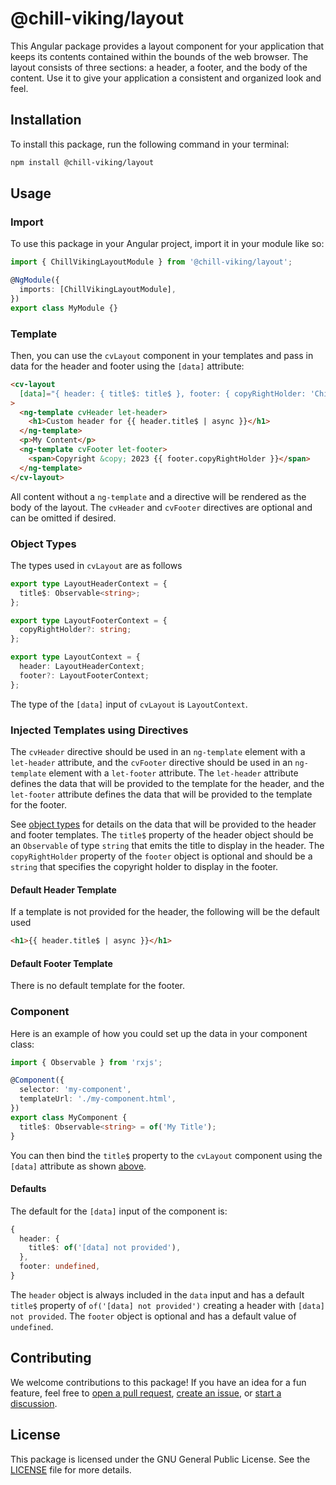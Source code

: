 # @chill-viking/layout

This Angular package provides a layout component for your application that keeps its contents contained within the bounds of the web browser.
The layout consists of three sections: a header, a footer, and the body of the content.
Use it to give your application a consistent and organized look and feel.

## Installation

To install this package, run the following command in your terminal:

```bash
npm install @chill-viking/layout
```

## Usage

### Import

To use this package in your Angular project, import it in your module like so:

```typescript
import { ChillVikingLayoutModule } from '@chill-viking/layout';

@NgModule({
  imports: [ChillVikingLayoutModule],
})
export class MyModule {}
```

### Template

Then, you can use the `cvLayout` component in your templates and pass in data for the header and footer using the `[data]` attribute:

```html
<cv-layout
  [data]="{ header: { title$: title$ }, footer: { copyRightHolder: 'Chill Viking' } }"
>
  <ng-template cvHeader let-header>
    <h1>Custom header for {{ header.title$ | async }}</h1>
  </ng-template>
  <p>My Content</p>
  <ng-template cvFooter let-footer>
    <span>Copyright &copy; 2023 {{ footer.copyRightHolder }}</span>
  </ng-template>
</cv-layout>
```

All content without a `ng-template` and a directive will be rendered as the body of the layout.
The `cvHeader` and `cvFooter` directives are optional and can be omitted if desired.

### Object Types

The types used in `cvLayout` are as follows

```typescript
export type LayoutHeaderContext = {
  title$: Observable<string>;
};

export type LayoutFooterContext = {
  copyRightHolder?: string;
};

export type LayoutContext = {
  header: LayoutHeaderContext;
  footer?: LayoutFooterContext;
};
```

The type of the `[data]` input of `cvLayout` is `LayoutContext`.

### Injected Templates using Directives

The `cvHeader` directive should be used in an `ng-template` element with a `let-header` attribute,
and the `cvFooter` directive should be used in an `ng-template` element with a `let-footer` attribute.
The `let-header` attribute defines the data that will be provided to the template for the header,
and the `let-footer` attribute defines the data that will be provided to the template for the footer.

See [object types](#object-types) for details on the data that will be provided to the header and footer templates.
The `title$` property of the header object should be an `Observable` of type `string` that emits the title to display in the header.
The `copyRightHolder` property of the `footer` object is optional and should be a `string` that specifies the copyright holder to display in the footer.

#### Default Header Template

If a template is not provided for the header, the following will be the default used

```html
<h1>{{ header.title$ | async }}</h1>
```

#### Default Footer Template

There is no default template for the footer.

### Component

Here is an example of how you could set up the data in your component class:

```typescript
import { Observable } from 'rxjs';

@Component({
  selector: 'my-component',
  templateUrl: './my-component.html',
})
export class MyComponent {
  title$: Observable<string> = of('My Title');
}
```

You can then bind the `title$` property to the `cvLayout` component using the `[data]` attribute as shown [above](#template).

#### Defaults

The default for the `[data]` input of the component is:

```typescript
{
  header: {
    title$: of('[data] not provided'),
  },
  footer: undefined,
}
```

The `header` object is always included in the `data` input and has a default `title$`
property of `of('[data] not provided')` creating a header with `[data] not provided`.
The `footer` object is optional and has a default value of `undefined`.

## Contributing

We welcome contributions to this package! If you have an idea for a fun feature, feel free to [open a pull request](https://github.com/chill-viking/ng-libs), [create an issue](https://github.com/chill-viking/ng-libs/issues/new/choose), or [start a discussion](https://github.com/orgs/chill-viking/discussions/categories/ideas).

## License

This package is licensed under the GNU General Public License. See the [LICENSE](./LICENSE) file for more details.
